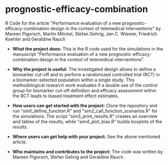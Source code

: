 # prognostic-efficacy-combination
R Code for the article "Performance evaluation of a new prognostic-efficacy-combination design in the context of telemedical interventions" by Mareen Pigorsch, Martin Möckel, Stefan Gehrig, Jan C. Wiemer, Friedrich Koehler and Geraldine Rauch

* **What the project does:**
This is the R code used for the simulations in the manuscript "Performance evaluation of a new prognostic-efficacy-combination design in the context of telemedical interventions".

* **Why the project is useful:**
The investigated design allows to define a biomarker cut-off and to perform a randomized controlled trial (RCT) in a biomarker-selected population within a single study. This methodological research work evaluates if a double use of the control group for biomarker cut-off definition and efficacy assessment within the RCT leads to biased treatment effect estimates. 

* **How users can get started with the project:**
Clone the repository and run "sim1_define_function.R" and "sim2_call_function_scenarios.R" for the simulations. The script "sim3_print_results.R" creates an overview and tables of the results, while "sim4_plot_bias.R" builds boxplots of the results.

* **Where users can get help with your project:**
See the above mentioned article.

* **Who maintains and contributes to the project:**
The code was written by Mareen Pigorsch, Stefan Gehrig and Geraldine Rauch.